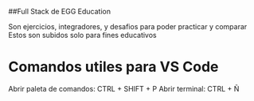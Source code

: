 ##Full Stack de EGG Education

Son ejercicios, integradores, y desafios para poder practicar y comparar
Estos son subidos solo para fines educativos

# Comandos utiles para VS Code
Abrir paleta de comandos: CTRL + SHIFT + P
Abrir terminal: CTRL + Ñ